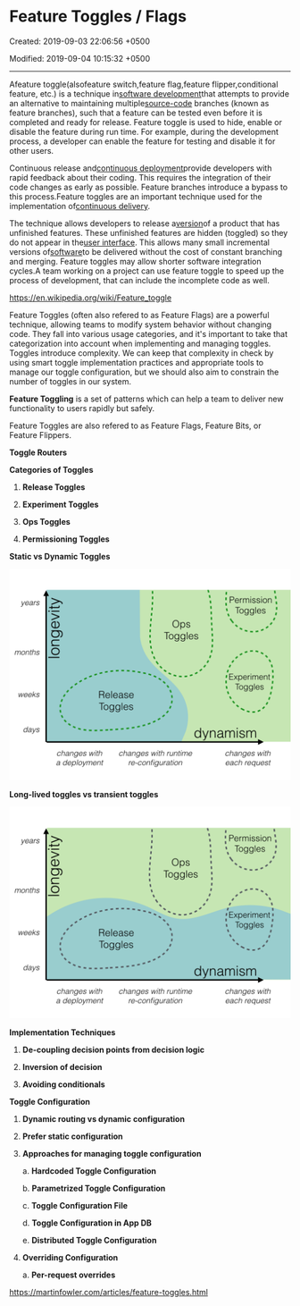 # Feature Toggles / Flags

Created: 2019-09-03 22:06:56 +0500

Modified: 2019-09-04 10:15:32 +0500

---

Afeature toggle(alsofeature switch,feature flag,feature flipper,conditional feature, etc.) is a technique in[software development](https://en.wikipedia.org/wiki/Software_development)that attempts to provide an alternative to maintaining multiple[source-code](https://en.wikipedia.org/wiki/Source_code) branches (known as feature branches), such that a feature can be tested even before it is completed and ready for release. Feature toggle is used to hide, enable or disable the feature during run time. For example, during the development process, a developer can enable the feature for testing and disable it for other users.



Continuous release and[continuous deployment](https://en.wikipedia.org/wiki/Continuous_deployment)provide developers with rapid feedback about their coding. This requires the integration of their code changes as early as possible. Feature branches introduce a bypass to this process.Feature toggles are an important technique used for the implementation of[continuous delivery](https://en.wikipedia.org/wiki/Continuous_delivery).



The technique allows developers to release a[version](https://en.wikipedia.org/wiki/Software_versioning)of a product that has unfinished features. These unfinished features are hidden (toggled) so they do not appear in the[user interface](https://en.wikipedia.org/wiki/User_interface). This allows many small incremental versions of[software](https://en.wikipedia.org/wiki/Software)to be delivered without the cost of constant branching and merging. Feature toggles may allow shorter software integration cycles.A team working on a project can use feature toggle to speed up the process of development, that can include the incomplete code as well.



<https://en.wikipedia.org/wiki/Feature_toggle>



Feature Toggles (often also refered to as Feature Flags) are a powerful technique, allowing teams to modify system behavior without changing code. They fall into various usage categories, and it's important to take that categorization into account when implementing and managing toggles. Toggles introduce complexity. We can keep that complexity in check by using smart toggle implementation practices and appropriate tools to manage our toggle configuration, but we should also aim to constrain the number of toggles in our system.



**Feature Toggling** is a set of patterns which can help a team to deliver new functionality to users rapidly but safely.



Feature Toggles are also refered to as Feature Flags, Feature Bits, or Feature Flippers.



**Toggle Routers**



**Categories of Toggles**

1.  **Release Toggles**

2.  **Experiment Toggles**

3.  **Ops Toggles**

4.  **Permissioning Toggles**



**Static vs Dynamic Toggles**

![years months days o ' Permission Toggles Ops Toggles ' Experiment 1 Toggles Release Toggles dynamism changes with a deployment changes with runtime re-configuration changes with each request ](../../media/DevOps-DevOps-Feature-Toggles---Flags-image1.png)

**Long-lived toggles vs transient toggles**

![years months days o : Permission Toggles Ops Toggles ' Experiment , Toggles Release Toggles dynamism changes with a deployment changes with runtime re-configuration changes with each request ](../../media/DevOps-DevOps-Feature-Toggles---Flags-image2.png)

**Implementation Techniques**

1.  **De-coupling decision points from decision logic**

2.  **Inversion of decision**

3.  **Avoiding conditionals**



**Toggle Configuration**

1.  **Dynamic routing vs dynamic configuration**

2.  **Prefer static configuration**

3.  **Approaches for managing toggle configuration**

    a.  **Hardcoded Toggle Configuration**

    b.  **Parametrized Toggle Configuration**

    c.  **Toggle Configuration File**

    d.  **Toggle Configuration in App DB**

    e.  **Distributed Toggle Configuration**

4.  **Overriding Configuration**

    a.  **Per-request overrides**



<https://martinfowler.com/articles/feature-toggles.html>


